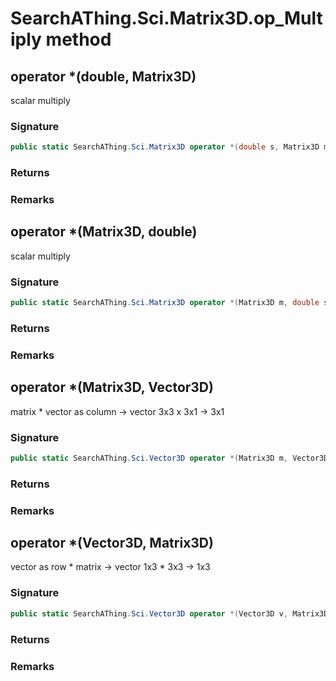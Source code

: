 # SearchAThing.Sci.Matrix3D.op_Multiply method
## operator *(double, Matrix3D)
scalar multiply

### Signature
```csharp
public static SearchAThing.Sci.Matrix3D operator *(double s, Matrix3D m)
```
### Returns

### Remarks

## operator *(Matrix3D, double)
scalar multiply

### Signature
```csharp
public static SearchAThing.Sci.Matrix3D operator *(Matrix3D m, double s)
```
### Returns

### Remarks

## operator *(Matrix3D, Vector3D)
matrix * vector as column -> vector
            3x3 x 3x1 -> 3x1

### Signature
```csharp
public static SearchAThing.Sci.Vector3D operator *(Matrix3D m, Vector3D v)
```
### Returns

### Remarks

## operator *(Vector3D, Matrix3D)
vector as row * matrix -> vector
            1x3 * 3x3 -> 1x3

### Signature
```csharp
public static SearchAThing.Sci.Vector3D operator *(Vector3D v, Matrix3D m)
```
### Returns

### Remarks

